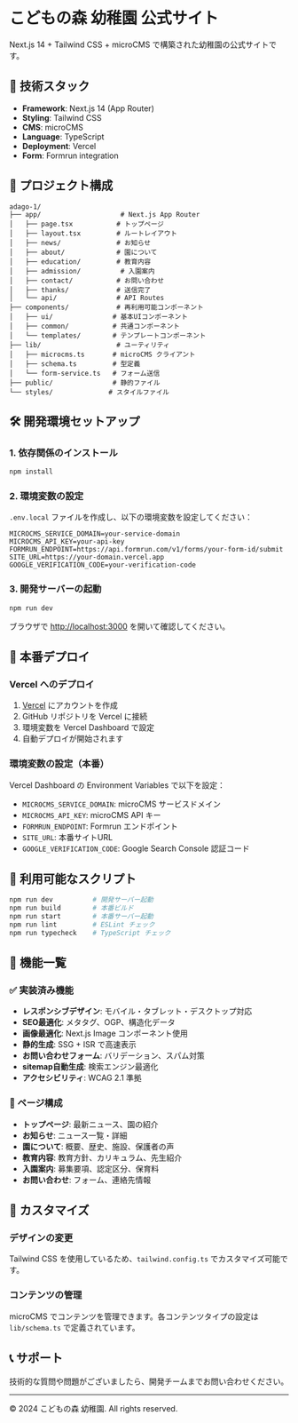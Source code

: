 # こどもの森 幼稚園 公式サイト

Next.js 14 + Tailwind CSS + microCMS で構築された幼稚園の公式サイトです。

## 🚀 技術スタック

- **Framework**: Next.js 14 (App Router)
- **Styling**: Tailwind CSS
- **CMS**: microCMS
- **Language**: TypeScript
- **Deployment**: Vercel
- **Form**: Formrun integration

## 📁 プロジェクト構成

```
adago-1/
├── app/                    # Next.js App Router
│   ├── page.tsx           # トップページ
│   ├── layout.tsx         # ルートレイアウト
│   ├── news/              # お知らせ
│   ├── about/             # 園について
│   ├── education/         # 教育内容
│   ├── admission/          # 入園案内
│   ├── contact/           # お問い合わせ
│   ├── thanks/            # 送信完了
│   └── api/               # API Routes
├── components/            # 再利用可能コンポーネント
│   ├── ui/               # 基本UIコンポーネント
│   ├── common/           # 共通コンポーネント
│   └── templates/        # テンプレートコンポーネント
├── lib/                   # ユーティリティ
│   ├── microcms.ts       # microCMS クライアント
│   ├── schema.ts         # 型定義
│   └── form-service.ts   # フォーム送信
├── public/               # 静的ファイル
└── styles/              # スタイルファイル
```

## 🛠️ 開発環境セットアップ

### 1. 依存関係のインストール

```bash
npm install
```

### 2. 環境変数の設定

`.env.local` ファイルを作成し、以下の環境変数を設定してください：

```env
MICROCMS_SERVICE_DOMAIN=your-service-domain
MICROCMS_API_KEY=your-api-key
FORMRUN_ENDPOINT=https://api.formrun.com/v1/forms/your-form-id/submit
SITE_URL=https://your-domain.vercel.app
GOOGLE_VERIFICATION_CODE=your-verification-code
```

### 3. 開発サーバーの起動

```bash
npm run dev
```

ブラウザで [http://localhost:3000](http://localhost:3000) を開いて確認してください。

## 🚀 本番デプロイ

### Vercel へのデプロイ

1. [Vercel](https://vercel.com) にアカウントを作成
2. GitHub リポジトリを Vercel に接続
3. 環境変数を Vercel Dashboard で設定
4. 自動デプロイが開始されます

### 環境変数の設定（本番）

Vercel Dashboard の Environment Variables で以下を設定：

- `MICROCMS_SERVICE_DOMAIN`: microCMS サービスドメイン
- `MICROCMS_API_KEY`: microCMS API キー
- `FORMRUN_ENDPOINT`: Formrun エンドポイント
- `SITE_URL`: 本番サイトURL
- `GOOGLE_VERIFICATION_CODE`: Google Search Console 認証コード

## 📝 利用可能なスクリプト

```bash
npm run dev          # 開発サーバー起動
npm run build        # 本番ビルド
npm run start        # 本番サーバー起動
npm run lint         # ESLint チェック
npm run typecheck    # TypeScript チェック
```

## 🎨 機能一覧

### ✅ 実装済み機能

- **レスポンシブデザイン**: モバイル・タブレット・デスクトップ対応
- **SEO最適化**: メタタグ、OGP、構造化データ
- **画像最適化**: Next.js Image コンポーネント使用
- **静的生成**: SSG + ISR で高速表示
- **お問い合わせフォーム**: バリデーション、スパム対策
- **sitemap自動生成**: 検索エンジン最適化
- **アクセシビリティ**: WCAG 2.1 準拠

### 📄 ページ構成

- **トップページ**: 最新ニュース、園の紹介
- **お知らせ**: ニュース一覧・詳細
- **園について**: 概要、歴史、施設、保護者の声
- **教育内容**: 教育方針、カリキュラム、先生紹介
- **入園案内**: 募集要項、認定区分、保育料
- **お問い合わせ**: フォーム、連絡先情報

## 🔧 カスタマイズ

### デザインの変更

Tailwind CSS を使用しているため、`tailwind.config.ts` でカスタマイズ可能です。

### コンテンツの管理

microCMS でコンテンツを管理できます。各コンテンツタイプの設定は `lib/schema.ts` で定義されています。

## 📞 サポート

技術的な質問や問題がございましたら、開発チームまでお問い合わせください。

---

© 2024 こどもの森 幼稚園. All rights reserved.